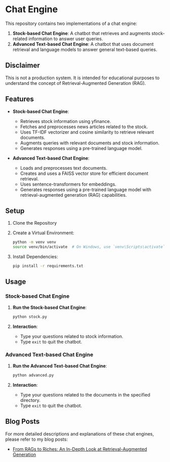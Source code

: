 # Chat Engine

This repository contains two implementations of a chat engine:
1. **Stock-based Chat Engine**: A chatbot that retrieves and augments stock-related information to answer user queries.
2. **Advanced Text-based Chat Engine**: A chatbot that uses document retrieval and language models to answer general text-based queries.

## Disclaimer

This is not a production system. It is intended for educational purposes to understand the concept of Retrieval-Augmented Generation (RAG).

## Features

- **Stock-based Chat Engine**:
  - Retrieves stock information using yfinance.
  - Fetches and preprocesses news articles related to the stock.
  - Uses TF-IDF vectorizer and cosine similarity to retrieve relevant documents.
  - Augments queries with relevant documents and stock information.
  - Generates responses using a pre-trained language model.

- **Advanced Text-based Chat Engine**:
  - Loads and preprocesses text documents.
  - Creates and uses a FAISS vector store for efficient document retrieval.
  - Uses sentence-transformers for embeddings.
  - Generates responses using a pre-trained language model with retrieval-augmented generation (RAG) capabilities.

## Setup

1. Clone the Repository
2. Create a Virtual Environment:
   ```sh
   python -m venv venv
   source venv/bin/activate  # On Windows, use `venv\Scripts\activate`
   ```

3. Install Dependencies:
   ```sh
   pip install -r requirements.txt
   ```

## Usage

### Stock-based Chat Engine

1. **Run the Stock-based Chat Engine**:
   ```sh
   python stock.py
   ```

2. **Interaction**:
   - Type your questions related to stock information.
   - Type `exit` to quit the chatbot.

### Advanced Text-based Chat Engine

1. **Run the Advanced Text-based Chat Engine**:
   ```sh
   python advanced.py
   ```

2. **Interaction**:
   - Type your questions related to the documents in the specified directory.
   - Type `exit` to quit the chatbot.

## Blog Posts

For more detailed descriptions and explanations of these chat engines, please refer to my blog posts:
- [From RAGs to Riches: An In-Depth Look at Retrieval-Augmented Generation](https://luminousmen.com/post/from-rags-to-riches-an-indepth-look-at-retrievalaugmented-generation)
